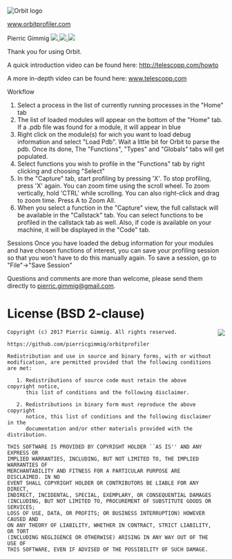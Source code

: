 ![Orbit logo](https://github.com/pierricgimmig/orbitprofiler/tree/master/logos/orbit_logo.png)

www.orbitprofiler.com

Pierric Gimmig
[ <img src="https://github.com/pierricgimmig/orbitprofiler/blob/master/logos/twitter.png">](https://twitter.com/pierricgimmig)[ <img src="https://github.com/pierricgimmig/orbitprofiler/blob/master/logos/linkedin.png">](https://www.linkedin.com/in/pgimmig/)[ <img src="https://github.com/pierricgimmig/orbitprofiler/blob/master/logos/mail.png">](mailto:pierric.gimmig@gmail.com)

Thank you for using Orbit.

A quick introduction video can be found here:
http://telescopp.com/howto

A more in-depth video can be found here:
www.telescopp.com

Workflow
1. Select a process in the list of currently running processes in the "Home" tab
2. The list of loaded modules will appear on the bottom of the "Home" tab.  If a .pdb file was found for a module, it will appear in blue
3. Right click on the module(s) for wich you want to load debug information and select "Load Pdb".  Wait a little bit for Orbit to parse the pdb.  Once its done, The "Functions", "Types" and "Globals" tabs will get populated.
4. Select functions you wish to profile in the "Functions" tab by right clicking and choosing "Select"
5. In the "Capture" tab, start profiling by pressing 'X'.  To stop profiling, press 'X' again.  You can zoom time using the scroll wheel.  To zoom vertically, hold 'CTRL' while scrolling.  You can also right-click and drag to zoom time.  Press A to Zoom All.
6. When you select a function in the "Capture" view, the full callstack will be available in the "Callstack" tab.  You can select functions to be profiled in the callstack tab as well.  Also, if code is available on your machine, it will be displayed in the "Code" tab.

Sessions
Once you have loaded the debug information for your modules and have chosen functions of interest, you can save your profiling session so that you won't have to do this manually again.  To save a session, go to "File"->"Save Session"

Questions and comments are more than welcome, please send them directly to pierric.gimmig@gmail.com.

License (BSD 2-clause)
======

<a href="http://opensource.org/licenses/BSD-2-Clause" target="_blank">
<img align="right" src="http://opensource.org/trademarks/opensource/OSI-Approved-License-100x137.png">
</a>

	Copyright (c) 2017 Pierric Gimmig. All rights reserved.
	
	https://github.com/pierricgimmig/orbitprofiler
	
	Redistribution and use in source and binary forms, with or without
	modification, are permitted provided that the following conditions are met:
	
	   1. Redistributions of source code must retain the above copyright notice,
	      this list of conditions and the following disclaimer.
	
	   2. Redistributions in binary form must reproduce the above copyright
	      notice, this list of conditions and the following disclaimer in the
	      documentation and/or other materials provided with the distribution.
	
	THIS SOFTWARE IS PROVIDED BY COPYRIGHT HOLDER ``AS IS'' AND ANY EXPRESS OR
	IMPLIED WARRANTIES, INCLUDING, BUT NOT LIMITED TO, THE IMPLIED WARRANTIES OF
	MERCHANTABILITY AND FITNESS FOR A PARTICULAR PURPOSE ARE DISCLAIMED. IN NO
	EVENT SHALL COPYRIGHT HOLDER OR CONTRIBUTORS BE LIABLE FOR ANY DIRECT,
	INDIRECT, INCIDENTAL, SPECIAL, EXEMPLARY, OR CONSEQUENTIAL DAMAGES
	(INCLUDING, BUT NOT LIMITED TO, PROCUREMENT OF SUBSTITUTE GOODS OR SERVICES;
	LOSS OF USE, DATA, OR PROFITS; OR BUSINESS INTERRUPTION) HOWEVER CAUSED AND
	ON ANY THEORY OF LIABILITY, WHETHER IN CONTRACT, STRICT LIABILITY, OR TORT
	(INCLUDING NEGLIGENCE OR OTHERWISE) ARISING IN ANY WAY OUT OF THE USE OF
	THIS SOFTWARE, EVEN IF ADVISED OF THE POSSIBILITY OF SUCH DAMAGE. 
